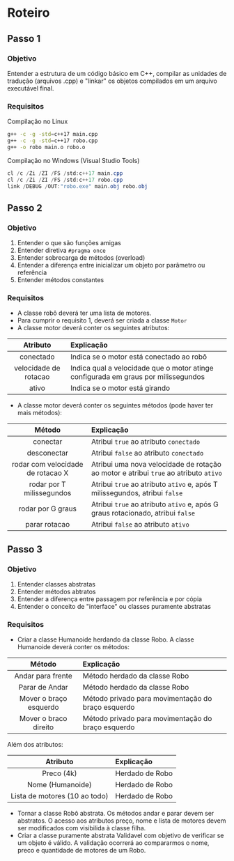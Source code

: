 # Roteiro

## Passo 1

### Objetivo

Entender a estrutura de um código básico em C++, compilar as unidades de tradução (arquivos .cpp) e "linkar" os objetos compilados em um arquivo executável final.

### Requisitos

Compilação no Linux

```bash
g++ -c -g -std=c++17 main.cpp
g++ -c -g -std=c++17 robo.cpp
g++ -o robo main.o robo.o
```

Compilação no Windows (Visual Studio Tools)

```powershell
cl /c /Zi /ZI /FS /std:c++17 main.cpp
cl /c /Zi /ZI /FS /std:c++17 robo.cpp
link /DEBUG /OUT:"robo.exe" main.obj robo.obj
```

## Passo 2

### Objetivo

1. Entender o que são funções amigas
2. Entender diretiva `#pragma once`
3. Entender sobrecarga de métodos (overload)
4. Entender a diferença entre inicializar um objeto por parâmetro ou referência
5. Entender métodos constantes

### Requisitos

* A classe robô deverá ter uma lista de motores.
* Para cumprir o requisito 1, deverá ser criada a classe `Motor`
* A classe motor deverá conter os seguintes atributos:

Atributo|Explicação
|:-:|:-|
conectado|Indica se o motor está conectado ao robô
velocidade de rotacao|Indica qual a velocidade que o motor atinge configurada em graus por milissegundos
ativo|Indica se o motor está girando

* A classe motor deverá conter os seguintes métodos (pode haver ter mais métodos):

Método|Explicação
:-:|:-
conectar|Atribui `true` ao atributo `conectado`
desconectar|Atribui `false` ao atributo `conectado`
rodar com velocidade de rotacao X|Atribui uma nova velocidade de rotação ao motor e atribui `true` ao atributo `ativo`
rodar por T milissegundos|Atribui `true` ao atributo `ativo` e, após T milissegundos, atribui `false`
rodar por G graus|Atribui `true` ao atributo `ativo` e, após G graus rotacionado, atribui `false`
parar rotacao|Atribui `false` ao atributo `ativo`


## Passo 3

### Objetivo

1. Entender classes abstratas
2. Entender métodos abtratos
3. Entender a diferença entre passagem por referência e por cópia
4. Entender o conceito de "interface" ou classes puramente abstratas

### Requisitos

* Criar a classe Humanoide herdando da classe Robo. A classe Humanoide deverá conter os métodos:

Método|Explicação
:-:|:-
Andar para frente|Método herdado da classe Robo
Parar de Andar|Método herdado da classe Robo
Mover o braço esquerdo|Método privado para movimentação do braço esquerdo
Mover o braco direito|Método privado para movimentação do braço esquerdo

Além dos atributos:

Atributo|Explicação
:-:|:-
Preco (4k)|Herdado de Robo
Nome (Humanoide)|Herdado de Robo
Lista de motores (10 ao todo)|Herdado de Robo

* Tornar a classe Robô abstrata. Os métodos andar e parar devem ser abstratos. O acesso aos atributos preço, nome e lista de motores devem ser modificados com visibilida à classe filha.
* Criar a classe puramente abstrata Validavel com objetivo de verificar se um objeto é válido. A validação ocorrerá ao compararmos o nome, preco e quantidade de motores de um Robo.

